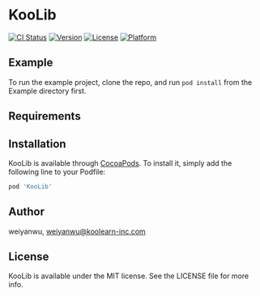 # KooLib

[![CI Status](https://img.shields.io/travis/weiyanwu/KooLib.svg?style=flat)](https://travis-ci.org/weiyanwu/KooLib)
[![Version](https://img.shields.io/cocoapods/v/KooLib.svg?style=flat)](https://cocoapods.org/pods/KooLib)
[![License](https://img.shields.io/cocoapods/l/KooLib.svg?style=flat)](https://cocoapods.org/pods/KooLib)
[![Platform](https://img.shields.io/cocoapods/p/KooLib.svg?style=flat)](https://cocoapods.org/pods/KooLib)

## Example

To run the example project, clone the repo, and run `pod install` from the Example directory first.

## Requirements

## Installation

KooLib is available through [CocoaPods](https://cocoapods.org). To install
it, simply add the following line to your Podfile:

```ruby
pod 'KooLib'
```

## Author

weiyanwu, weiyanwu@koolearn-inc.com

## License

KooLib is available under the MIT license. See the LICENSE file for more info.

